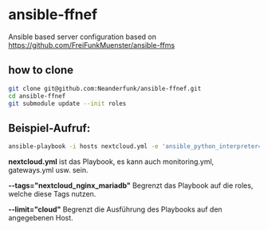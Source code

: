 # ansible-ffnef
Ansible based server configuration based on https://github.com/FreiFunkMuenster/ansible-ffms

## how to clone
```bash
git clone git@github.com:Neanderfunk/ansible-ffnef.git
cd ansible-ffnef
git submodule update --init roles
```


## Beispiel-Aufruf:

```bash
ansible-playbook -i hosts nextcloud.yml -e 'ansible_python_interpreter=/usr/bin/python3' --tags="nextcloud_nginx_mariadb" --limit="cloud"
```

**nextcloud.yml** ist das Playbook, es kann auch monitoring.yml, gateways.yml usw. sein.

**--tags="nextcloud_nginx_mariadb"** Begrenzt das Playbook auf die roles, welche diese Tags nutzen.

**--limit="cloud"** Begrenzt die Ausführung des Playbooks auf den angegebenen Host.
